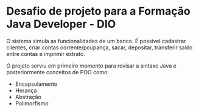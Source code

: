 # Desafio de projeto para a Formação Java Developer - DIO
 O sistema simula as funcionalidades de um banco. É possível cadastrar clientes, criar contas corrente/poupança, sacar, depositar, transferir saldo entre contas e imprimir extrato.
 
 O projeto serviu em primeiro momento para revisar a sintaxe Java e posteriormente conceitos de POO como:
 - Encapsulamento
 - Herança
 - Abstração
 - Polimorfismo
 